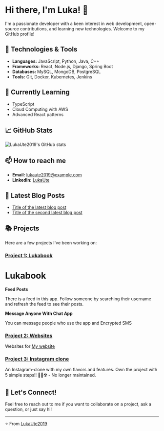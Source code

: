 # Hi there, I'm Luka! 👋

I'm a passionate developer with a keen interest in web development, open-source contributions, and learning new technologies. Welcome to my GitHub profile!

## 🔧 Technologies & Tools
- **Languages:** JavaScript, Python, Java, C++
- **Frameworks:** React, Node.js, Django, Spring Boot
- **Databases:** MySQL, MongoDB, PostgreSQL
- **Tools:** Git, Docker, Kubernetes, Jenkins

## 🌱 Currently Learning
- TypeScript
- Cloud Computing with AWS
- Advanced React patterns

## 📈 GitHub Stats
![LukaUte2019's GitHub stats](https://github-readme-stats.vercel.app/api?username=LukaUte2019&show_icons=true&theme=radical)

## 📫 How to reach me
- **Email:** [lukaute2019@example.com](mailto:lukaute2019@example.com)
- **LinkedIn:** [LukaUte](https://www.linkedin.com/in/lukaute)

## 📝 Latest Blog Posts
<!-- BLOG-POST-LIST:START -->
- [Title of the latest blog post](#)
- [Title of the second latest blog post](#)
<!-- BLOG-POST-LIST:END -->

## 📚 Projects
Here are a few projects I've been working on:
### [Project 1: Lukabook](https://github.com/LukaUte2019/Lukabook)
# Lukabook
<b>Feed Posts</b>

There is a feed in this app. Follow someone by searching their username and refresh the feed to see their posts.

<b>Message Anyone With Chat App</b>

You can message people who use the app and Encrypted SMS


### [Project 2: Websites](https://github.com/LukaUte2019/WebSites)
Websites for [My website](http://lukaserver.ddns.net)

### [Project 3: Instagram clone](https://github.com/LukaUte2019/Instagram-clone-fix)
An Instagram-clone with my own flavors and features. Own the project with 5 simple steps!! 📸💝☢️ - No longer maintained.

## 💬 Let's Connect!
Feel free to reach out to me if you want to collaborate on a project, ask a question, or just say hi!

---

⭐️ From [LukaUte2019](https://github.com/LukaUte2019)
